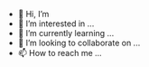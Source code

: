 - 👋 Hi, I’m
- 👀 I’m interested in ...
- 🌱 I’m currently learning ...
- 💞️ I’m looking to collaborate on ...
- 📫 How to reach me ...

<!---
navaitkos/navaitkos is a ✨ special ✨ repository because its `README.md` (this file) appears on your GitHub profile.
You can click the Preview link to take a look at your changes.
--->
